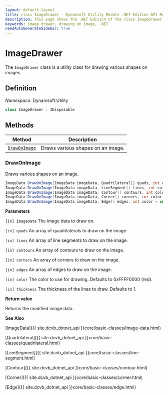 ```yaml
---
layout: default-layout
title: class ImageDrawer - Dynamsoft Utility Module .NET Edition API Reference
description: This page shows the .NET Edition of the class ImageDrawer in Dynamsoft Utility Module.
keywords: image drawer, drawing on image, .NET
needAutoGenerateSidebar: true
---
```


# ImageDrawer

The `ImageDrawer` class is a utility class for drawing various shapes on images.

## Definition

*Namespace:* Dynamsoft.Utility


```csharp
class ImageDrawer : IDisposable
```

## Methods

| Method               | Description |
|----------------------|-------------|
| [`DrawOnImage`](#drawonimage) | Draws various shapes on an image. |

### DrawOnImage

Draws various shapes on an image.

```csharp
ImageData DrawOnImage(ImageData imageData, Quadrilateral[] quads, int color = unchecked((int)0xFFFF0000), int thickness = 1);
ImageData DrawOnImage(ImageData imageData, LineSegment[] lines, int color = unchecked((int)0xFFFF0000), int thickness = 1);
ImageData DrawOnImage(ImageData imageData, Contour[] contours, int color = unchecked((int)0xFFFF0000), int thickness = 1);
ImageData DrawOnImage(ImageData imageData, Corner[] corners, int color = unchecked((int)0xFFFF0000), int thickness = 1);
ImageData DrawOnImage(ImageData imageData, Edge[] edges, int color = unchecked((int)0xFFFF0000), int thickness = 1);
```

**Parameters**

`[in] imageData` The image data to draw on.

`[in] quads` An array of quadrilaterals to draw on the image.

`[in] lines` An array of line segments to draw on the image.

`[in] contours` An array of contours to draw on the image.

`[in] corners` An array of corners to draw on the image.

`[in] edges` An array of edges to draw on the image.

`[in] color` The color to use for drawing. Defaults to 0xFFFF0000 (red).

`[in] thickness` The thickness of the lines to draw. Defaults to 1.

**Return value**

Returns the modified image data.

**See Also**

[ImageData]({{ site.dcvb_dotnet_api }}core/basic-classes/image-data.html)

[Quadrilateral]({{ site.dcvb_dotnet_api }}core/basic-classes/quadrilateral.html)

[LineSegment]({{ site.dcvb_dotnet_api }}core/basic-classes/line-segment.html)

[Contour]({{ site.dcvb_dotnet_api }}core/basic-classes/contour.html)

[Corner]({{ site.dcvb_dotnet_api }}core/basic-classes/corner.html)

[Edge]({{ site.dcvb_dotnet_api }}core/basic-classes/edge.html)
